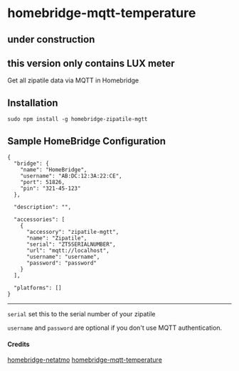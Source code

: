 # homebridge-mqtt-temperature

under construction
--------------------
this version only contains LUX meter 
--------------------

Get all zipatile data via MQTT in Homebridge

Installation
--------------------
    sudo npm install -g homebridge-zipatile-mgtt


Sample HomeBridge Configuration
--------------------
    {
      "bridge": {
        "name": "HomeBridge",
        "username": "AB:DC:12:3A:22:CE",
        "port": 51826,
        "pin": "321-45-123"
      },

      "description": "",

      "accessories": [
        {
          "accessory": "zipatile-mgtt",
          "name": "Zipatile",
          "serial": "ZT5SERIALNUMBER",
          "url": "mqtt://localhost",
          "username": "username",
          "password": "password"
        }
      ],

      "platforms": []
    }


---------------------

`serial` set this to the serial number of your zipatile

`username` and `password` are optional if you don't use MQTT authentication.


#### Credits

[homebridge-netatmo](https://github.com/planetk/homebridge-netatmo)
[homebridge-mqtt-temperature](https://github.com/mcchots/homebridge-mqtt-temperature)